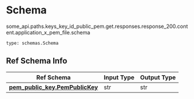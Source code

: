 # Schema
some_api.paths.keys_key_id_public_pem.get.responses.response_200.content.application_x_pem_file.schema
```
type: schemas.Schema
```

## Ref Schema Info
Ref Schema | Input Type | Output Type
---------- | ---------- | -----------
[**pem_public_key.PemPublicKey**](../../../../../../../../components/schema/pem_public_key.md) | str | str
